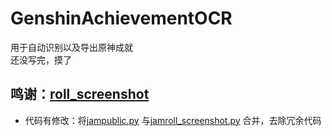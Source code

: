 # GenshinAchievementOCR
用于自动识别以及导出原神成就  
还没写完，摸了  

## 鸣谢：[roll_screenshot](https://github.com/fandesfyf/roll_screenshot)  
 - 代码有修改：将[jampublic.py](https://github.com/fandesfyf/roll_screenshot/blob/master/jampublic.py) 与[jamroll_screenshot.py](https://github.com/fandesfyf/roll_screenshot/blob/master/jamroll_screenshot.py) 合并，去除冗余代码
